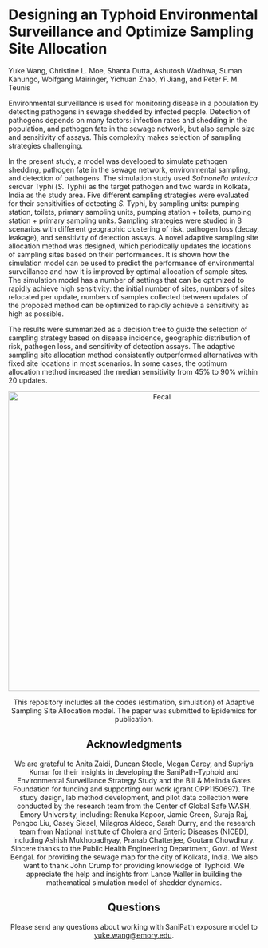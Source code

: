# Designing an Typhoid Environmental Surveillance and Optimize Sampling Site Allocation
Yuke Wang, Christine L. Moe, Shanta Dutta, Ashutosh Wadhwa, Suman Kanungo, Wolfgang Mairinger, Yichuan Zhao, Yi Jiang, and Peter F. M. Teunis

Environmental surveillance is used for monitoring disease in a population by detecting pathogens in sewage shedded by infected people. Detection of pathogens depends on many factors: infection rates and shedding in the population, and pathogen fate in the sewage network, but also sample size and sensitivity of assays. This complexity makes selection of sampling strategies challenging.

In the present study, a model was developed to simulate pathogen shedding, pathogen fate in the sewage network, environmental sampling, and detection of pathogens. The simulation study used <i>Salmonella enterica</i> serovar Typhi (<i>S.</i> Typhi) as the target pathogen and two wards in Kolkata, India as the study area.  Five different sampling strategies were evaluated for their sensitivities of detecting <i>S.</i> Typhi, by sampling units: pumping station, toilets, primary sampling units, pumping station + toilets, pumping station + primary sampling units. Sampling strategies were studied in 8 scenarios with different geographic clustering of risk, pathogen loss (decay, leakage), and sensitivity of detection assays. A novel adaptive sampling site allocation method was designed, which periodically updates the locations of sampling sites based on their performances. It is shown how the simulation model can be used to predict the performance of environmental surveillance and how it is improved by optimal allocation of sample sites. The simulation model has a number of settings that can be optimized to rapidly achieve high sensitivity: the initial number of sites, numbers of sites relocated per update, numbers of samples collected between updates of the proposed method can be optimized to rapidly achieve a sensitivity as high as possible.

The results were summarized as a decision tree to guide the selection of sampling strategy based on disease incidence, geographic distribution of risk, pathogen loss, and sensitivity of detection assays. The adaptive sampling site allocation method consistently outperformed alternatives with fixed site locations in most scenarios. In some cases, the optimum allocation method increased the median sensitivity from 45% to 90% within 20 updates.

<center><img src="cover.png" alt="Fecal" width="600"><center>

This repository includes all the codes (estimation, simulation) of Adaptive Sampling Site Allocation  model. The paper was submitted to Epidemics for publication.

## Acknowledgments
We are grateful to Anita Zaidi, Duncan Steele, Megan Carey, and Supriya Kumar for their insights in developing the SaniPath-Typhoid and Environmental Surveillance Strategy Study and the Bill & Melinda Gates Foundation for funding and supporting our work (grant OPP1150697). The study design, lab method development, and pilot data collection were conducted by the research team from the Center of Global Safe WASH, Emory University, including: Renuka Kapoor, Jamie Green, Suraja Raj, Pengbo Liu, Casey Siesel, Milagros Aldeco, Sarah Durry, and the research team from National Institute of Cholera and Enteric Diseases (NICED), including Ashish Mukhopadhyay, Pranab Chatterjee, Goutam Chowdhury. Sincere thanks to the Public Health Engineering Department, Govt. of West Bengal. for providing the sewage map for the city of Kolkata, India. We also want to thank John Crump for providing knowledge of Typhoid. We appreciate the help and insights from Lance Waller in building the mathematical simulation model of shedder dynamics.

## Questions
Please send any questions about working with SaniPath exposure model to yuke.wang@emory.edu.
